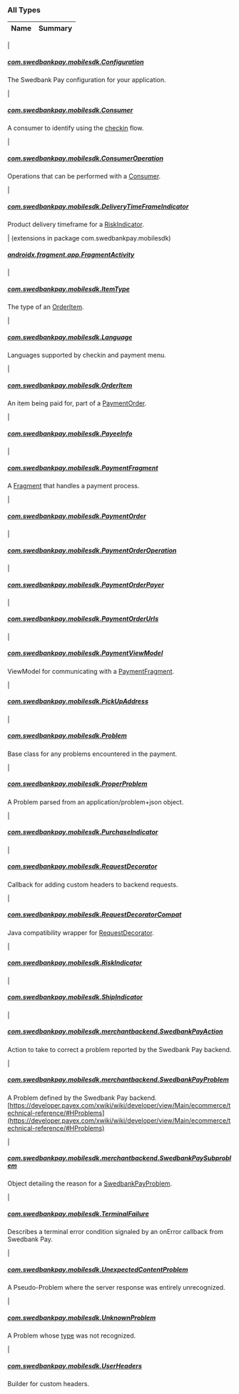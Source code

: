 

### All Types

| Name | Summary |
|---|---|
|

##### [com.swedbankpay.mobilesdk.Configuration](../com.swedbankpay.mobilesdk/-configuration/index.md)

The Swedbank Pay configuration for your application.


|

##### [com.swedbankpay.mobilesdk.Consumer](../com.swedbankpay.mobilesdk/-consumer/index.md)

A consumer to identify using the [checkin](https://developer.swedbankpay.com/checkout/checkin) flow.


|

##### [com.swedbankpay.mobilesdk.ConsumerOperation](../com.swedbankpay.mobilesdk/-consumer-operation/index.md)

Operations that can be performed with a [Consumer](../com.swedbankpay.mobilesdk/-consumer/index.md).


|

##### [com.swedbankpay.mobilesdk.DeliveryTimeFrameIndicator](../com.swedbankpay.mobilesdk/-delivery-time-frame-indicator/index.md)

Product delivery timeframe for a [RiskIndicator](../com.swedbankpay.mobilesdk/-risk-indicator/index.md).


| (extensions in package com.swedbankpay.mobilesdk)

##### [androidx.fragment.app.FragmentActivity](../com.swedbankpay.mobilesdk/androidx.fragment.app.-fragment-activity/index.md)


|

##### [com.swedbankpay.mobilesdk.ItemType](../com.swedbankpay.mobilesdk/-item-type/index.md)

The type of an [OrderItem](../com.swedbankpay.mobilesdk/-order-item/index.md).


|

##### [com.swedbankpay.mobilesdk.Language](../com.swedbankpay.mobilesdk/-language/index.md)

Languages supported by checkin and payment menu.


|

##### [com.swedbankpay.mobilesdk.OrderItem](../com.swedbankpay.mobilesdk/-order-item/index.md)

An item being paid for, part of a [PaymentOrder](../com.swedbankpay.mobilesdk/-payment-order/index.md).


|

##### [com.swedbankpay.mobilesdk.PayeeInfo](../com.swedbankpay.mobilesdk/-payee-info/index.md)


|

##### [com.swedbankpay.mobilesdk.PaymentFragment](../com.swedbankpay.mobilesdk/-payment-fragment/index.md)

A [Fragment](#) that handles a payment process.


|

##### [com.swedbankpay.mobilesdk.PaymentOrder](../com.swedbankpay.mobilesdk/-payment-order/index.md)


|

##### [com.swedbankpay.mobilesdk.PaymentOrderOperation](../com.swedbankpay.mobilesdk/-payment-order-operation/index.md)


|

##### [com.swedbankpay.mobilesdk.PaymentOrderPayer](../com.swedbankpay.mobilesdk/-payment-order-payer/index.md)


|

##### [com.swedbankpay.mobilesdk.PaymentOrderUrls](../com.swedbankpay.mobilesdk/-payment-order-urls/index.md)


|

##### [com.swedbankpay.mobilesdk.PaymentViewModel](../com.swedbankpay.mobilesdk/-payment-view-model/index.md)

ViewModel
for communicating with a [PaymentFragment](../com.swedbankpay.mobilesdk/-payment-fragment/index.md).


|

##### [com.swedbankpay.mobilesdk.PickUpAddress](../com.swedbankpay.mobilesdk/-pick-up-address/index.md)


|

##### [com.swedbankpay.mobilesdk.Problem](../com.swedbankpay.mobilesdk/-problem/index.md)

Base class for any problems encountered in the payment.


|

##### [com.swedbankpay.mobilesdk.ProperProblem](../com.swedbankpay.mobilesdk/-proper-problem/index.md)

A Problem parsed from an application/problem+json object.


|

##### [com.swedbankpay.mobilesdk.PurchaseIndicator](../com.swedbankpay.mobilesdk/-purchase-indicator/index.md)


|

##### [com.swedbankpay.mobilesdk.RequestDecorator](../com.swedbankpay.mobilesdk/-request-decorator/index.md)

Callback for adding custom headers to backend requests.


|

##### [com.swedbankpay.mobilesdk.RequestDecoratorCompat](../com.swedbankpay.mobilesdk/-request-decorator-compat/index.md)

Java compatibility wrapper for [RequestDecorator](../com.swedbankpay.mobilesdk/-request-decorator/index.md).


|

##### [com.swedbankpay.mobilesdk.RiskIndicator](../com.swedbankpay.mobilesdk/-risk-indicator/index.md)


|

##### [com.swedbankpay.mobilesdk.ShipIndicator](../com.swedbankpay.mobilesdk/-ship-indicator/index.md)


|

##### [com.swedbankpay.mobilesdk.merchantbackend.SwedbankPayAction](../com.swedbankpay.mobilesdk/-swedbank-pay-action.md)

Action to take to correct a problem reported by the Swedbank Pay
backend.


|

##### [com.swedbankpay.mobilesdk.merchantbackend.SwedbankPayProblem](../com.swedbankpay.mobilesdk/-swedbank-pay-problem/index.md)

A Problem defined by the Swedbank Pay backend.
[https://developer.payex.com/xwiki/wiki/developer/view/Main/ecommerce/technical-reference/#HProblems](https://developer.payex.com/xwiki/wiki/developer/view/Main/ecommerce/technical-reference/#HProblems)


|

##### [com.swedbankpay.mobilesdk.merchantbackend.SwedbankPaySubproblem](../com.swedbankpay.mobilesdk/-swedbank-pay-subproblem/index.md)

Object detailing the reason for a [SwedbankPayProblem](../com.swedbankpay.mobilesdk/-swedbank-pay-problem/index.md).


|

##### [com.swedbankpay.mobilesdk.TerminalFailure](../com.swedbankpay.mobilesdk/-terminal-failure/index.md)

Describes a terminal error condition signaled by an onError callback from Swedbank Pay.


|

##### [com.swedbankpay.mobilesdk.UnexpectedContentProblem](../com.swedbankpay.mobilesdk/-unexpected-content-problem/index.md)

A Pseudo-Problem where the server response was entirely unrecognized.


|

##### [com.swedbankpay.mobilesdk.UnknownProblem](../com.swedbankpay.mobilesdk/-unknown-problem/index.md)

A Problem whose [type](../com.swedbankpay.mobilesdk/-unknown-problem/type.md) was not recognized.


|

##### [com.swedbankpay.mobilesdk.UserHeaders](../com.swedbankpay.mobilesdk/-user-headers/index.md)

Builder for custom headers.


